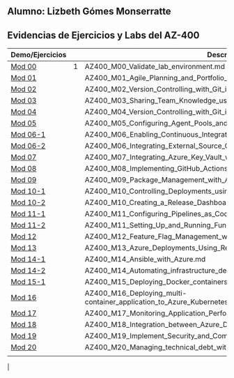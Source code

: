 ## Alumno: Lizbeth Gómes Monserratte

## Evidencias de Ejercicios y Labs del AZ-400

| Demo/Ejercicios                                              |      | Descripcion                                                  | Labs |
| ------------------------------------------------------------ | ---- | ------------------------------------------------------------ | ---- |
| [Mod 00](https://github.com/liztraining2021/CFTIC-AZ-400-Evidencias-DesigningandImplementingMicrosoftDevOpsSolutions/blob/master/Mod00/AZ400_M00_Validate_lab_environment.md) | 1    | AZ400_M00_Validate_lab_environment.md |      |
| [Mod 01](https://github.com/liztraining2021/CFTIC-AZ-400-Evidencias-DesigningandImplementingMicrosoftDevOpsSolutions/blob/master/Mod01/AZ400_M01_Agile_Planning_and_Portfolio_Management_with_Azure_Boards.md) |      | AZ400_M01_Agile_Planning_and_Portfolio_Management_with_Azure_Boards.md |      |
| [Mod 02](https://github.com/liztraining2021/CFTIC-AZ-400-Evidencias-DesigningandImplementingMicrosoftDevOpsSolutions/blob/master/Mod02/AZ400_M02_Version_Controlling_with_Git_in_Azure_Repos.md) |      | AZ400_M02_Version_Controlling_with_Git_in_Azure_Repos.md |      |
| [Mod 03](https://github.com/liztraining2021/CFTIC-AZ-400-Evidencias-DesigningandImplementingMicrosoftDevOpsSolutions/blob/master/Mod03/AZ400_M03_Sharing_Team_Knowledge_using_Azure_Project_Wikis.md) |      | AZ400_M03_Sharing_Team_Knowledge_using_Azure_Project_Wikis.md |      |
| [Mod 04](https://github.com/liztraining2021/CFTIC-AZ-400-Evidencias-DesigningandImplementingMicrosoftDevOpsSolutions/blob/master/Mod04/AZ400_M04_Version_Controlling_with_Git_in_Azure_Repos.md) |      | AZ400_M04_Version_Controlling_with_Git_in_Azure_Repos.md |      |
| [Mod 05](https://github.com/liztraining2021/CFTIC-AZ-400-Evidencias-DesigningandImplementingMicrosoftDevOpsSolutions/blob/master/Mod05/AZ400_M05_Configuring_Agent_Pools_and_Understanding_Pipeline_Styles.md) |      | AZ400_M05_Configuring_Agent_Pools_and_Understanding_Pipeline_Styles.md |      |
| [Mod 06-1](https://github.com/liztraining2021/CFTIC-AZ-400-Evidencias-DesigningandImplementingMicrosoftDevOpsSolutions/blob/master/Mod06/AZ400_M06-1_Enabling_Continuous_Integration_with_Azure_Pipelines.md) |      | AZ400_M06_Enabling_Continuous_Integration_with_Azure_Pipelines.md |      |
| [Mod 06-2](https://github.com/liztraining2021/CFTIC-AZ-400-Evidencias-DesigningandImplementingMicrosoftDevOpsSolutions/blob/master/Mod06/AZ400_M06-2_Integrating_External_Source_Control_with_Azure_Pipelines.md) |      | AZ400_M06_Integrating_External_Source_Control_with_Azure_Pipelines.md |      |
| [Mod 07](https://github.com/liztraining2021/CFTIC-AZ-400-Evidencias-DesigningandImplementingMicrosoftDevOpsSolutions/blob/master/Mod07/AZ400_M07_Integrating_Azure_Key_Vault_with_Azure_DevOps.md) |      | AZ400_M07_Integrating_Azure_Key_Vault_with_Azure_DevOps.md |      |
| [Mod 08](https://github.com/liztraining2021/CFTIC-AZ-400-Evidencias-DesigningandImplementingMicrosoftDevOpsSolutions/blob/master/Mod08/AZ400_M08_Implementing_GitHub_Actions_by_using_DevOps_Starter.md) |      | AZ400_M08_Implementing_GitHub_Actions_by_using_DevOps_Starter.md |      |
| [Mod 09](https://github.com/liztraining2021/CFTIC-AZ-400-Evidencias-DesigningandImplementingMicrosoftDevOpsSolutions/blob/master/Mod09/AZ400_M09_Package_Management_with_Azure_Artifacts.md) |      | AZ400_M09_Package_Management_with_Azure_Artifacts.md |      |
| [Mod 10-1](https://github.com/liztraining2021/CFTIC-AZ-400-Evidencias-DesigningandImplementingMicrosoftDevOpsSolutions/blob/master/Mod10/AZ400_M10-1_Controlling_Deployments_using_Release_Gates.md) |      | AZ400_M10_Controlling_Deployments_using_Release_Gates.md |      |
| [Mod 10-2](https://github.com/liztraining2021/CFTIC-AZ-400-Evidencias-DesigningandImplementingMicrosoftDevOpsSolutions/blob/master/Mod10/AZ400_M10-2_Creating_a_Release_Dashboard.md) |      | AZ400_M10_Creating_a_Release_Dashboard.md |      |
| [Mod 11-1](https://github.com/liztraining2021/CFTIC-AZ-400-Evidencias-DesigningandImplementingMicrosoftDevOpsSolutions/blob/master/Mod11/AZ400_M11-1_Configuring_Pipelines_as_Code_with_YAML.md) |      | AZ400_M11_Configuring_Pipelines_as_Code_with_YAML.md |      |
| [Mod 11-2](https://github.com/liztraining2021/CFTIC-AZ-400-Evidencias-DesigningandImplementingMicrosoftDevOpsSolutions/blob/master/Mod11/AZ400_M11-2_Setting_Up_and_Running_Functional_Tests.md) |      | AZ400_M11_Setting_Up_and_Running_Functional_Tests.md |      |
| [Mod 12](https://github.com/liztraining2021/CFTIC-AZ-400-Evidencias-DesigningandImplementingMicrosoftDevOpsSolutions/blob/master/Mod12/AZ400_M12_Feature_Flag_Management_with_LaunchDarkly_and_Azure_DevOps.md) |      | AZ400_M12_Feature_Flag_Management_with_LaunchDarkly_and_Azure_DevOps.md ||
| [Mod 13](https://github.com/liztraining2021/CFTIC-AZ-400-Evidencias-DesigningandImplementingMicrosoftDevOpsSolutions/blob/master/Mod13/AZ400_M13_Azure_Deployments_Using_Resource_Manager_Templates.md) | | AZ400_M13_Azure_Deployments_Using_Resource_Manager_Templates.md ||
| [Mod 14-1](https://github.com/liztraining2021/CFTIC-AZ-400-Evidencias-DesigningandImplementingMicrosoftDevOpsSolutions/blob/master/Mod14/AZ400_M14-1_Ansible_with_Azure.md) | | AZ400_M14_Ansible_with_Azure.md ||
| [Mod 14-2](https://github.com/liztraining2021/CFTIC-AZ-400-Evidencias-DesigningandImplementingMicrosoftDevOpsSolutions/blob/master/Mod14/AZ400_M14-2_Automating_infrastructure_deployments_in_the_Cloud_with_Terraform.md) | | AZ400_M14_Automating_infrastructure_deployments_in_the_Cloud_with_Terraform.md ||
| [Mod 15-1](https://github.com/liztraining2021/CFTIC-AZ-400-Evidencias-DesigningandImplementingMicrosoftDevOpsSolutions/blob/master/Mod15/AZ400_M15-1_Deploying_Docker_containers_to_Azure_App_Service_web_apps.md) | | AZ400_M15_Deploying_Docker_containers_to_Azure_App_Service_web_apps.md ||
| [Mod 16](https://github.com/liztraining2021/CFTIC-AZ-400-Evidencias-DesigningandImplementingMicrosoftDevOpsSolutions/blob/master/Mod16/AZ400_M16_Deploying_multi-container_application_to_Azure_Kubernetes_Services.md) | | AZ400_M16_Deploying_multi-container_application_to_Azure_Kubernetes_Services.md ||
| [Mod 17](https://github.com/liztraining2021/CFTIC-AZ-400-Evidencias-DesigningandImplementingMicrosoftDevOpsSolutions/blob/master/Mod17/AZ400_M17_Monitoring_Application_Performance_with_Application_Insights.md) | | AZ400_M17_Monitoring_Application_Performance_with_Application_Insights.md ||
| [Mod 18](https://github.com/liztraining2021/CFTIC-AZ-400-Evidencias-DesigningandImplementingMicrosoftDevOpsSolutions/blob/master/Mod18/AZ400_M18_Integration_between_Azure_DevOps_and_Teams.md) | | AZ400_M18_Integration_between_Azure_DevOps_and_Teams.md ||
| [Mod 19](https://github.com/liztraining2021/CFTIC-AZ-400-Evidencias-DesigningandImplementingMicrosoftDevOpsSolutions/blob/master/Mod19/AZ400_M19_Implement_Security_and_Compliance_in_an_Azure_DevOps_pipeline.md) | | AZ400_M19_Implement_Security_and_Compliance_in_an_Azure_DevOps_pipeline.md ||
| [Mod 20](https://github.com/liztraining2021/CFTIC-AZ-400-Evidencias-DesigningandImplementingMicrosoftDevOpsSolutions/blob/master/Mod20/AZ400_M20_Managing_technical_debt_with_SonarQube_and_Azure_DevOps.md) | | AZ400_M20_Managing_technical_debt_with_SonarQube_and_Azure_DevOps.md ||
| | |  ||







|

















